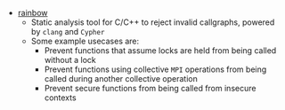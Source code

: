 + [rainbow](https://github.com/aneeshdurg/rainbow)
   * Static analysis tool for C/C++ to reject invalid callgraphs, powered by `clang` and `Cypher`
   * Some example usecases are:
       * Prevent functions that assume locks are held from being called without a lock
       * Prevent functions using collective `MPI` operations from being called during another collective operation
       * Prevent secure functions from being called from insecure contexts
